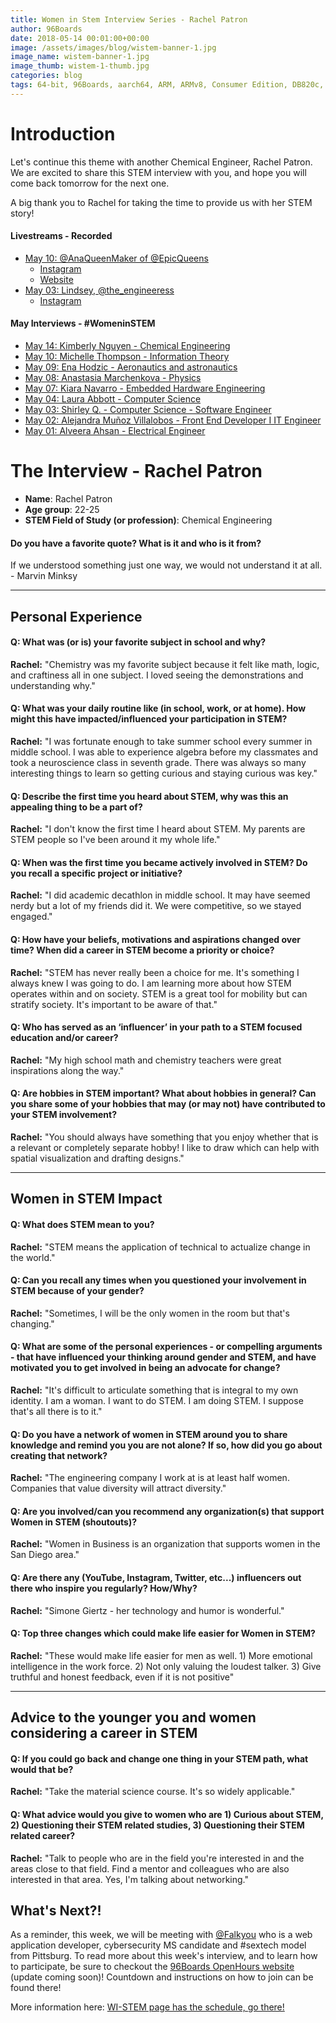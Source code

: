 ```yaml
---
title: Women in Stem Interview Series - Rachel Patron
author: 96Boards
date: 2018-05-14 00:01:00+00:00
image: /assets/images/blog/wistem-banner-1.jpg
image_name: wistem-banner-1.jpg
image_thumb: wistem-1-thumb.jpg
categories: blog
tags: 64-bit, 96Boards, aarch64, ARM, ARMv8, Consumer Edition, DB820c, Rock960, Hikey960, enterprise edition, product, single board computer, linaro, linux, open source, openhours, robert wolff, podcast, technology, tech, computer, hardware, software, women in stem, stem, robert wolff
---
```


# Introduction

Let's continue this theme with another Chemical Engineer, Rachel Patron. We are excited to share this STEM interview with you, and hope you will come back tomorrow for the next one.

A big thank you to Rachel for taking the time to provide us with her STEM story!


#### Livestreams - Recorded

- [May 10: @AnaQueenMaker of @EpicQueens](https://youtu.be/IhBme5830Dc)
   - [Instagram](https://www.instagram.com/anaqueenmaker/)
   - [Website]()
- [May 03: Lindsey, @the_engineeress](https://youtu.be/kf8XAB0F_QE)
    - [Instagram](https://www.instagram.com/the_engineeress/)

#### May Interviews - #WomeninSTEM

- [May 14: Kimberly Nguyen - Chemical Engineering]()
- [May 10: Michelle Thompson - Information Theory](https://www.96boards.org/blog/wistem-08/)
- [May 09: Ena Hodzic - Aeronautics and astronautics](https://www.96boards.org/blog/wistem-07/)
- [May 08: Anastasia Marchenkova - Physics](https://www.96boards.org/blog/wistem-06/)
- [May 07: Kiara Navarro - Embedded Hardware Engineering](https://www.96boards.org/blog/wistem-05/)
- [May 04: Laura Abbott - Computer Science](https://www.96boards.org/blog/wistem-04/)
- [May 03: Shirley Q. - Computer Science - Software Engineer](https://www.96boards.org/blog/wistem-03/)
- [May 02: Alejandra Muñoz Villalobos - Front End Developer I IT Engineer](https://www.96boards.org/blog/wistem-02/)
- [May 01: Alveera Ahsan - Electrical Engineer](https://www.96boards.org/blog/wistem-01/)

# The Interview - Rachel Patron

- **Name**: Rachel Patron
- **Age group**: 22-25
- **STEM Field of Study (or profession)**: Chemical Engineering

#### Do you have a favorite quote? What is it and who is it from?

If we understood something just one way, we would not understand it at all. - Marvin Minksy

***

## Personal Experience

#### Q: What was (or is) your favorite subject in school and why?

**Rachel:** "Chemistry was my favorite subject because it felt like math, logic, and craftiness all in one subject. I loved seeing the demonstrations and understanding why."

#### Q: What was your daily routine like (in school, work, or at home). How might this have impacted/influenced your participation in STEM?

**Rachel:** "I was fortunate enough to take summer school every summer in middle school. I was able to experience algebra before my classmates and took a neuroscience class in seventh grade. There was always so many interesting things to learn so getting curious and staying curious was key."

#### Q: Describe the first time you heard about STEM, why was this an appealing thing to be a part of?

**Rachel:** "I don't know the first time I heard about STEM. My parents are STEM people so I've been around it my whole life."

#### Q: When was the first time you became actively involved in STEM? Do you recall a specific project or initiative?

**Rachel:** "I did academic decathlon in middle school. It may have seemed nerdy but a lot of my friends did it. We were competitive, so we stayed engaged."

#### Q: How have your beliefs, motivations and aspirations changed over time? When did a career in STEM become a priority or choice?

**Rachel:** "STEM has never really been a choice for me. It's something I always knew I was going to do. I am learning more about how STEM operates within and on society. STEM is a great tool for mobility but can stratify society. It's important to be aware of that."

#### Q: Who has served as an ‘influencer’ in your path to a STEM focused education and/or career?

**Rachel:** "My high school math and chemistry teachers were great inspirations along the way."

#### Q: Are hobbies in STEM important? What about hobbies in general? Can you share some of your hobbies that may (or may not) have contributed to your STEM involvement?

**Rachel:** "You should always have something that you enjoy whether that is a relevant or completely separate hobby! I like to draw which can help with spatial visualization and drafting designs."

***

## Women in STEM Impact

#### Q: What does STEM mean to you?

**Rachel:** "STEM means the application of technical to actualize change in the world."

#### Q: Can you recall any times when you questioned your involvement in STEM because of your gender?

**Rachel:** "Sometimes, I will be the only women in the room but that's changing."

#### Q: What are some of the personal experiences - or compelling arguments - that have influenced your thinking around gender and STEM, and have motivated you to get involved in being an advocate for change?

**Rachel:** "It's difficult to articulate something that is integral to my own identity. I am a woman. I want to do STEM. I am doing STEM. I suppose that's all there is to it."

#### Q: Do you have a network of women in STEM around you to share knowledge and remind you you are not alone? If so, how did you go about creating that network?

**Rachel:** "The engineering company I work at is at least half women. Companies that value diversity will attract diversity."

#### Q: Are you involved/can you recommend any organization(s) that support Women in STEM (shoutouts)?

**Rachel:** "Women in Business is an organization that supports women in the San Diego area."

#### Q: Are there any (YouTube, Instagram, Twitter, etc...) influencers out there who inspire you regularly? How/Why?

**Rachel:** "Simone  Giertz - her technology and humor is wonderful."

#### Q: Top three changes which could make life easier for Women in STEM?

**Rachel:** "These would make life easier for men as well. 1) More emotional intelligence in the work force. 2) Not only valuing the loudest talker. 3) Give truthful and honest feedback, even if it is not positive"

***

## Advice to the younger you and women considering a career in STEM

#### Q: If you could go back and change one thing in your STEM path, what would that be?

**Rachel:** "Take the material science course. It's so widely applicable."

#### Q: What advice would you give to women who are 1) Curious about STEM, 2) Questioning their STEM related studies, 3) Questioning their STEM related career?

**Rachel:** "Talk to people who are in the field you're interested in and the areas close to that field. Find a mentor and colleagues who are also interested in that area. Yes, I'm talking about networking."

## What's Next?!

As a reminder, this week, we will be meeting with [@Falkyou](https://www.instagram.com/falkyou/) who is a web application developer, cybersecurity MS candidate and #sextech model from Pittsburg. To read more about this week's interview, and to learn how to participate, be sure to checkout the [96Boards OpenHours website](https://www.96boards.org/openhours/) (update coming soon)! Countdown and instructions on how to join can be found there!

More information here: [WI-STEM page has the schedule, go there! ](https://www.96boards.org/go/wistem-2018/)
